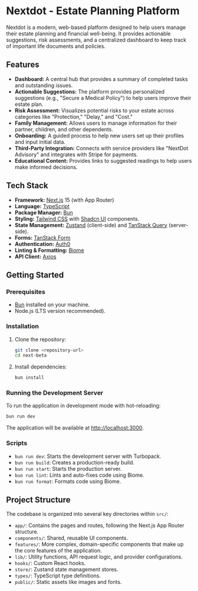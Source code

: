 # Nextdot - Estate Planning Platform

Nextdot is a modern, web-based platform designed to help users manage their estate planning and financial well-being. It provides actionable suggestions, risk assessments, and a centralized dashboard to keep track of important life documents and policies.

## Features

-   **Dashboard:** A central hub that provides a summary of completed tasks and outstanding issues.
-   **Actionable Suggestions:** The platform provides personalized suggestions (e.g., "Secure a Medical Policy") to help users improve their estate plan.
-   **Risk Assessment:** Visualizes potential risks to your estate across categories like "Protection," "Delay," and "Cost."
-   **Family Management:** Allows users to manage information for their partner, children, and other dependents.
-   **Onboarding:** A guided process to help new users set up their profiles and input initial data.
-   **Third-Party Integration:** Connects with service providers like "NextDot Advisory" and integrates with Stripe for payments.
-   **Educational Content:** Provides links to suggested readings to help users make informed decisions.

## Tech Stack

-   **Framework:** [Next.js](https://nextjs.org/) 15 (with App Router)
-   **Language:** [TypeScript](https://www.typescriptlang.org/)
-   **Package Manager:** [Bun](https://bun.sh/)
-   **Styling:** [Tailwind CSS](https://tailwindcss.com/) with [Shadcn UI](https://ui.shadcn.com/) components.
-   **State Management:** [Zustand](https://github.com/pmndrs/zustand) (client-side) and [TanStack Query](https://tanstack.com/query/latest) (server-side).
-   **Forms:** [TanStack Form](https://tanstack.com/form/latest)
-   **Authentication:** [Auth0](https://auth0.com/)
-   **Linting & Formatting:** [Biome](https://biomejs.dev/)
-   **API Client:** [Axios](https://axios-http.com/)

## Getting Started

### Prerequisites

-   [Bun](https://bun.sh/docs/installation) installed on your machine.
-   Node.js (LTS version recommended).

### Installation

1.  Clone the repository:
    ```bash
    git clone <repository-url>
    cd next-beta
    ```

2.  Install dependencies:
    ```bash
    bun install
    ```

### Running the Development Server

To run the application in development mode with hot-reloading:

```bash
bun run dev
```

The application will be available at [http://localhost:3000](http://localhost:3000).

### Scripts

-   `bun run dev`: Starts the development server with Turbopack.
-   `bun run build`: Creates a production-ready build.
-   `bun run start`: Starts the production server.
-   `bun run lint`: Lints and auto-fixes code using Biome.
-   `bun run format`: Formats code using Biome.

## Project Structure

The codebase is organized into several key directories within `src/`:

-   `app/`: Contains the pages and routes, following the Next.js App Router structure.
-   `components/`: Shared, reusable UI components.
-   `features/`: More complex, domain-specific components that make up the core features of the application.
-   `lib/`: Utility functions, API request logic, and provider configurations.
-   `hooks/`: Custom React hooks.
-   `store/`: Zustand state management stores.
-   `types/`: TypeScript type definitions.
-   `public/`: Static assets like images and fonts.
